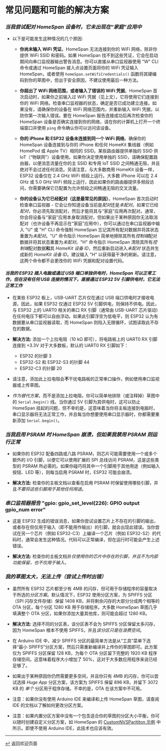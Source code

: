 <!--  原文时间：2024.3.9，翻译时间：2024.5.7，校对时间：2024.6.26  -->

# 常见问题和可能的解决方案

### *当我尝试配对 HomeSpan 设备时，它未出现在“家庭”应用中*

* 以下是可能发生这种情况的几个原因:

  * **你尚未输入 WiFi 凭证**。HomeSpan 无法连接到你的 WiFi 网络，除非你提供 WiFi SSID 和密码。如果 HomeSpan 找不到这些凭证，它会在启动期间向串口监视器输出警告消息。你可以直接从串口监视器使用 "W" CLI 命令或通过 HomeSpan 接入点设置页面将你的 WiFi 凭证输入 HomeSpan，或者使用 `homeSpan.setWifiCredentials()` 函数将其硬编码到你的草图中，但出于安全原因，不建议使用最后一种方法。

  * **你超出了 WiFi 网络范围，或者输入了错误的 WiFi 凭据**。HomeSpan 首次启动时，如果你之前输入过 WiFi 凭据（见上文），它将使用它们连接到你的 WiFi 网络。检查串口监视器的状态，确定是否已成功建立连接。如果没有，请确保你的设备在 WiFi 网络范围内，并重新输入 WiFi 凭据，以防你第一次输入错误。要在 HomeSpan 报告连接成功后再次检查你的 HomeSpan 设备是否确实连接到你的网络，请在你的计算机上打开一个终端窗口并使用 `ping` 命令确认你可以访问该设备。
 
  * **你的 iPhone 和 ESP32 设备未连接到同一个 WiFi 网络**。确保你的 HomeSpan 设备连接到与你的 iPhone 和任何 HomeKit 集线器（例如 HomePod 或 Apple TV）相同的 SSID。某些路由器提供单独的 SSID 供 IoT（“物联网”）设备使用。如果你决定使用单独的 SSID，请确保配置路由器，以便消息流量在你的主 SSID 和专用 IoT SSID 之间畅通无阻，并且绝对不会过滤任何消息。另请注意，与大多数商用 HomeKit 设备一样，ESP32 设备仅在 2.4 GHz WiFi 频段上运行。大多数 iPhone 可以在 2.4 GHz 或 5.0 GHz WiFi 频段上运行，因此如果你的路由器提供多频段访问，你需要确保它已配置为允许频段之间畅通无阻的交叉流量。
    
  * **你的设备认为它已经配对（这是最常见的原因）**。HomeSpan 首次启动时检查串口监视器 - 它会让你知道设备当前是*配对*还是*未配对*。如果它已经*配对*，你必须先取消配对，然后才能将其与“家庭”应用再次配对。通常，你会将设备与“家庭”应用本身取消配对，但如果出于某种原因你无法取消配对（也许设备不再显示在“家庭”应用中），你可以通过在串口监视器中输入 "U" 或 "H" CLI 命令强制 HomeSpan 忘记其所有配对数据并将其状态重置为*未配对*。"U" 命令指示 HomeSpan 简单地擦除其所有*控制端*配对数据并将其状态重置为*未配对*。"H" 命令指示 HomeSpan 清除其所有*控制端*配对数据**和**其 *HomeKit 设备 ID*，然后重新启动进入*未配对* 状态并生成新的 *HomeKit 设备 ID*。建议输入 "H" 以获得最干净的刷新。请注意，这两个命令都不会更改你的 WiFi 凭据和配对设置代码。

#### *当我的 ESP32 插入电脑或通过 USB 端口单独供电时，HomeSpan 可以正常工作，但在没有任何 USB 连接的情况下，直接通过 ESP32 5V 引脚供电时，它无法正常工作*

* 在某些 ESP32 板上，USB-UART 芯片仅在通过 USB 端口供电时才接收电源，因此，如果 ESP32 仅通过 ESP32 5V 引脚供电，则保持不供电。因此，与 ESP32 上的 UART0 相关的串口 RX 引脚（通常由 USB-UART 芯片驱动）在任何电压下都可以自由浮动。如果此引脚浮空为低电平，则 ESP32 认为有数据要从串口监视器读取，而 HomeSpan 则陷入无限循环，试图读取此不存在的数据。

* **解决方法:** 添加一个上拉电阻（10 kΩ 即可），将电路板上的 UART0 RX 引脚连接到 +3.3V 对于大多数板，默认的 UART0 RX 引脚如下：

  * ESP32 的针脚 3
  * ESP32-S2 和 ESP32-S3 的针脚 44
  * ESP32-C3 的针脚 20

* 请注意，添加此上拉电阻会**不**干扰电路板的正常串口操作，例如使用串口监视器或上传草图。

* *作为替代方案*，而不是添加上拉电阻，你可以简单地排除（或注释掉）草图中的 `Serial.begin()` 线。当你通过 5V 引脚为其供电时，这可以防止 HomeSpan 挂起的问题，但不幸的是，这意味着当你将主板连接到电脑时，串口显示器将无法正常工作，并且每当你想要使用串口显示器时，你都需要重新添加 `Serial.begin()`。

### *当我启用 PSRAM 时 HomeSpan 崩溃，但如果我禁用 PSRAM 则运行正常*

* 如果你的 ESP32 配备四路或八路 PSRAM，则芯片可能需要使用一个或多个额外的 I/O 引脚，以便它可以使用扩展的 SPI 总线访问 PSRAM，这是这些类型的 PSRAM 所必需的。如果你碰巧将其中一个引脚用于其他用途（例如输入按钮、LED 等），则每当启用 PSRAM 时，ESP32 可能会崩溃。
  
* **解决方法:**  检查你的主板文档以查看在启用 PSRAM 时保留使用哪些引脚，并且*不要将这些引脚用于其他任何用途*。

### *串口监视器报告* "gpio: gpio_set_level(226): GPIO output gpio_num error"

* 这是 ESP32 生成的错误消息，如果你尝试设置芯片上不存在的引脚的输出，或者存在但仅用于输入（即不能用作输出）的引脚，就会出现此错误。当你尝试在另一个芯片（例如 ESP32-C3）上编译一个芯片（例如 ESP32-S2）的代码时，通常会发生这种情况。代码可以正常编译，但在运行时可能会产生上述错误。
  
* **解决方法:**  检查你的主板文档并*仅使用你的芯片中存在的引脚，并且不为内部功能保留，也不仅用于输入。*

### *我的草图太大，无法上传（尝试上传时出错）*

* 虽然所有 ESP32 芯片都至少有 4MB 的闪存，但可用于存储程序的容量取决于所选的*分区方案*。默认情况下，ESP32 使用分区方案，为 SPIFFS 分区（SPI 闪存文件存储）保留 1408 KB，并将剩余闪存的大部分分成两个相等的 OTA 分区，每个分区 1280 KB 用于存储程序。大多数 HomeSpan 草图几乎填满整个 OTA 分区，如果你添加大量其他库，则可能会超过 1280 KB。

* **解决方法:**  选择不同的分区表，该分区表不会为 SPIFFS 分区保留太多闪存，因为 HomeSpan 根本不使用 SPIFFS，并且*该分区只是在浪费空间*。

* 在 Arduino IDE 中，减少 SPIFFS 分区的最简单方法是从“工具”菜单下选择“最小 SPIFFS”分区方案，然后只需重新编译并上传你的草图即可。此方案仅为 SPIFFS 分区保留 128 KB，为每个 OTA 分区留下完整的 1920 KB 程序存储空间。这意味着程序大小增加了 50%，这对于大多数应用程序来说已经足够了。
  
* 如果出于某种原因你仍然需要更多空间，并且你只有 4MB 的闪存，你可以尝试选择 *Huge App* 分区方案，该方案为 SPIFFS 保留 896 KB，并留下 3072 KB 的 *单个* 分区用于程序存储。不幸的是，OTA 在该方案中不可用。

* 注意：如果你没有使用 Arduino IDE 来编译和上传 HomeSpan 草图，请查阅 IDE 的文档以了解如何更改分区方案。

* 注意：如果内置分区方案中没有一个包含适合你的草图的分区大小平衡，你可以随时创建自定义分区方案，如 HomeSpan 的 [CustomNVSParititon 示例](../examples/Other%20Examples/CustomNVSPartition/CustomNVSPartition.ino) 中所示。即使不使用 Arduino IDE，此技术也应该有效。
 
---

[↩️](../README.md#resources) 返回欢迎页面
